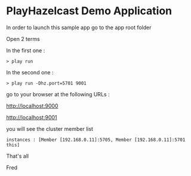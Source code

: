 PlayHazelcast Demo Application
=====================================

In order to launch this sample app go to the app root folder

Open 2 terms

In the first one :
	
	> play run
	
	
In the second one : 

	> play run -Dhz.port=5701 9001

go to your browser at the following URLs :

[http://localhost:9000](http://localhost:9000)
	
[http://localhost:9001](http://localhost:9001)

you will see the cluster member list

	instances : [Member [192.168.0.11]:5705, Member [192.168.0.11]:5701 this]
	


That's all

Fred